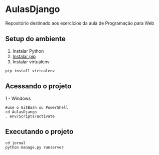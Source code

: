 # AulasDjango
Repositório destinado aos exercícios da aula de Programação para Web

## Setup do ambiente
1. Instalar Python
2. [Instalar pip](http://pip.readthedocs.org/en/stable/installing/)
3. Instalar virtualenv
```
pip install virtualenv
```

## Acessando o projeto
1 - Windows
```
#use o GitBash ou PowerShell
cd AulasDjango
. env/Scripts/activate
```

## Executando o projeto
```
cd jornal
python manage.py runserver
```


  
